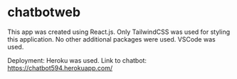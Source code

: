 # chatbotweb
 
This app was created using React.js. Only TailwindCSS was used for styling this application. No other additional packages were used. VSCode was used.

Deployment: Heroku was used.
Link to chatbot: https://chatbot594.herokuapp.com/
